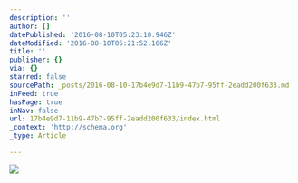 ```yaml
---
description: ''
author: []
datePublished: '2016-08-10T05:23:10.946Z'
dateModified: '2016-08-10T05:21:52.166Z'
title: ''
publisher: {}
via: {}
starred: false
sourcePath: _posts/2016-08-10-17b4e9d7-11b9-47b7-95ff-2eadd200f633.md
inFeed: true
hasPage: true
inNav: false
url: 17b4e9d7-11b9-47b7-95ff-2eadd200f633/index.html
_context: 'http://schema.org'
_type: Article

---
```

![](https://the-grid-user-content.s3-us-west-2.amazonaws.com/31d76f42-127f-4bf3-ab18-c83cd0a534b0.jpg)